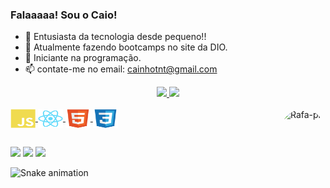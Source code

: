 ### Falaaaaa! Sou o Caio!

- 🔭 Entusiasta da tecnologia desde pequeno!!
- 🌱 Atualmente fazendo bootcamps no site da DIO.
- 💬 Iniciante na programação.
- 📫 contate-me no email: cainhotnt@gmail.com

<div align="center">
  <a href="https://github.com/smaugd">
  <img height="180em" src="https://github-readme-stats.vercel.app/api?username=smaugd&show_icons=true&theme=dark&include_all_commits=true&count_private=true"/>
  <img height="180em" src="https://github-readme-stats.vercel.app/api/top-langs/?username=smaugd&layout=compact&langs_count=7&theme=dark"/>
</div>

  <div style="display: inline_block"><br>
  <img align="center" alt="Caio-Js" height="30" width="40" src="https://raw.githubusercontent.com/devicons/devicon/master/icons/javascript/javascript-plain.svg">
  <img align="center" alt="Caio-React" height="30" width="40" src="https://raw.githubusercontent.com/devicons/devicon/master/icons/react/react-original.svg">
  <img align="center" alt="Caio-HTML" height="30" width="40" src="https://raw.githubusercontent.com/devicons/devicon/master/icons/html5/html5-original.svg">
  <img align="center" alt="Caio-CSS" height="30" width="40" src="https://raw.githubusercontent.com/devicons/devicon/master/icons/css3/css3-original.svg">
  <img align="right" alt="Rafa-pic" height="150" style="border-radius:50px;" src="https://avatarfiles.alphacoders.com/204/thumb-204300.jpg?width=676&height=676">
</div>
  
  ## 
  
  <div> 
  <a href="https://instagram.com/maiastrong_" target="_blank"><img src="https://img.shields.io/badge/-Instagram-%23E4405F?style=for-the-badge&logo=instagram&logoColor=white" target="_blank"></a>
 <a href="https://discordapp.com/users/DG_0_7#7074" target="_blank"><img src="https://img.shields.io/badge/Discord-7289DA?style=for-the-badge&logo=discord&logoColor=white" target="_blank"></a> 
  <a href = "mailto:cainhotnt@gmail.com"><img src="https://img.shields.io/badge/-Gmail-%23333?style=for-the-badge&logo=gmail&logoColor=white" target="_blank"></a>
    
    
 ![Snake animation](https://github.com/smaugd/smaugd/blob/output/github-contribution-grid-snake.svg)
    
